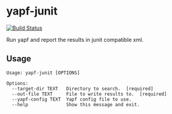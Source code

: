 # yapf-junit

[![Build Status](https://travis-ci.org/dbradf/yapf-junit.svg?branch=master)](https://travis-ci.org/dbradf/yapf-junit)

Run yapf and report the results in junit compatible xml.

## Usage

```
Usage: yapf-junit [OPTIONS]

Options:
  --target-dir TEXT   Directory to search.  [required]
  --out-file TEXT     File to write results to.  [required]
  --yapf-config TEXT  Yapf config file to use.
  --help              Show this message and exit.
```
